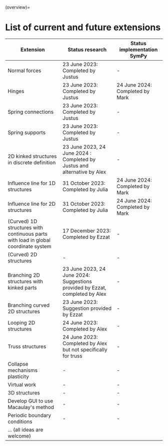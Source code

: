(overview)=
# List of current and future extensions


|    Extension                                    | Status research              | Status implementation SymPy |
|-------------------------------------------------|---------------------------------|-----------------------------|
|     Normal forces                               | 23 June 2023: Completed by Justus                   | -                          |
|     Hinges                                      | 23 June 2023: Completed by Justus                  | 24 June 2024: Completed by Mark            |
|     Spring connections                          | 23 June 2023: Completed by Justus                  | -                           |
|     Spring supports                             | 23 June 2023: Completed by Justus                  | -                           |
|     2D kinked structures in discrete definition | 23 June 2023, 24 June 2024 : Completed by Justus and alternative by Alex                |   -                          |
|     Influence line for 1D structures            | 31 October 2023: Completed by Julia                  | 24 June 2024: Completed by Mark |
|     Influence line for 2D structures            | 31 October 2023: Completed by Julia                   | 24 June 2024: Completed by Mark |
|     (Curved) 1D structures with continuous parts with load in global coordinate system          |  17 December 2023: Completed by Ezzat |  -                          |  
|     (Curved) 2D structures    |   -             |  -                          |
|     Branching 2D structures with kinked parts   | 23 June 2023, 24 June 2024: Suggestions provided by Ezzat, completed by Alex |  -                          |
|     Branching curved 2D structures              | 23 June 2023: Suggestion provided by Ezzat |   -                         |
|     Looping 2D structures                       | 24 June 2023: Completed by Alex             |  -                          |
|     Truss structures                            | 24 June 2023: Completed by Alex but not specifically for truss    |   -                         |
|     Collapse mechanisms plasticity              |  -             |   -                         |
|     Virtual work                                |  -              |   -                         |
|     3D structures                               |  -              |   -                         |
|     Develop GUI to use Macaulay's method        |  -              |   -                         |
|     Periodic boundary conditions                | - | - |
|     ... (all ideas are welcome)                 |                               |                           |